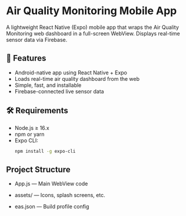 # Air Quality Monitoring Mobile App

A lightweight React Native (Expo) mobile app that wraps the Air Quality Monitoring web dashboard in a full-screen WebView. Displays real-time sensor data via Firebase.

## 🚀 Features

- Android-native app using React Native + Expo
- Loads real-time air quality dashboard from the web
- Simple, fast, and installable
- Firebase-connected live sensor data

## 🛠️ Requirements

- Node.js ≥ 16.x
- npm or yarn
- Expo CLI:  
  ```bash
  npm install -g expo-cli

## Project Structure
- App.js — Main WebView code

- assets/ — Icons, splash screens, etc.

- eas.json — Build profile config